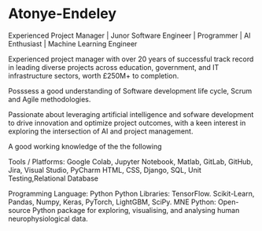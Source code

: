 # Atonye-Endeley

Experienced Project Manager | Junor Software Engineer | Programmer | AI Enthusiast | Machine Learning Engineer 

Experienced project manager with over 20 years of successful track record in leading diverse projects across education, government, and IT infrastructure sectors, worth £250M+ to completion.

Posssess a good understanding of Software development life cycle, Scrum and Agile methodologies.

Passionate about leveraging artificial intelligence and sofware development to drive innovation and optimize project outcomes, with a keen interest in exploring the intersection of AI and project management.

A good working knowledge of the the following 

Tools / Platforms:
Google Colab, Jupyter Notebook, Matlab, GitLab, GitHub, Jira, Visual Studio, PyCharm
HTML, CSS, Django, SQL, Unit Testing,Relational Database

Programming Language: Python 
Python Libraries: 
TensorFlow. Scikit-Learn, Pandas, Numpy, Keras, PyTorch, LightGBM, SciPy.
MNE Python: 
Open-source Python package for exploring, visualising, and analysing human neurophysiological data.
